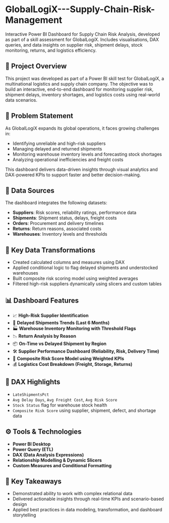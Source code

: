 # GlobalLogiX---Supply-Chain-Risk-Management
Interactive Power BI Dashboard for Supply Chain Risk Analysis, developed as part of a skill assessment for GlobalLogiX. Includes visualisations, DAX queries, and data insights on supplier risk, shipment delays, stock monitoring, returns, and logistics efficiency.

## 📌 Project Overview

This project was developed as part of a Power BI skill test for GlobalLogiX, a multinational logistics and supply chain company. The objective was to build an interactive, end-to-end dashboard for monitoring supplier risk, shipment delays, inventory shortages, and logistics costs using real-world data scenarios.

## 🎯 Problem Statement

As GlobalLogiX expands its global operations, it faces growing challenges in:

- Identifying unreliable and high-risk suppliers
- Managing delayed and returned shipments
- Monitoring warehouse inventory levels and forecasting stock shortages
- Analyzing operational inefficiencies and freight costs

This dashboard delivers data-driven insights through visual analytics and DAX-powered KPIs to support faster and better decision-making.

## 🧩 Data Sources

The dashboard integrates the following datasets:

- **Suppliers**: Risk scores, reliability ratings, performance data
- **Shipments**: Shipment status, delays, freight costs
- **Orders**: Procurement and delivery timelines
- **Returns**: Return reasons, associated costs
- **Warehouses**: Inventory levels and thresholds

## 🧼 Key Data Transformations

- Created calculated columns and measures using DAX  
- Applied conditional logic to flag delayed shipments and understocked warehouses  
- Built composite risk scoring model using weighted averages  
- Filtered high-risk suppliers dynamically using slicers and custom tables

## 📊 Dashboard Features

- 📈 **High-Risk Supplier Identification**  
- 🚚 **Delayed Shipments Trends (Last 6 Months)**  
- 🏭 **Warehouse Inventory Monitoring with Threshold Flags**  
- 📉 **Return Analysis by Reason**  
- 📦 **On-Time vs Delayed Shipment by Region**  
- 🛠 **Supplier Performance Dashboard (Reliability, Risk, Delivery Time)**  
- 🧮 **Composite Risk Score Model using Weighted KPIs**  
- 💰 **Logistics Cost Breakdown (Freight, Storage, Returns)**

## 📌 DAX Highlights

- `LateShipmentsPct`  
- `Avg Delay Days`, `Avg Freight Cost`, `Avg Risk Score`  
- `Stock Status` flag for warehouse stock health  
- `Composite Risk Score` using supplier, shipment, defect, and shortage data  

## ⚙️ Tools & Technologies

- **Power BI Desktop**  
- **Power Query (ETL)**  
- **DAX (Data Analysis Expressions)**  
- **Relationship Modelling & Dynamic Slicers**  
- **Custom Measures and Conditional Formatting**

## 🧠 Key Takeaways

- Demonstrated ability to work with complex relational data
- Delivered actionable insights through real-time KPIs and scenario-based design
- Applied best practices in data modeling, transformation, and dashboard storytelling
